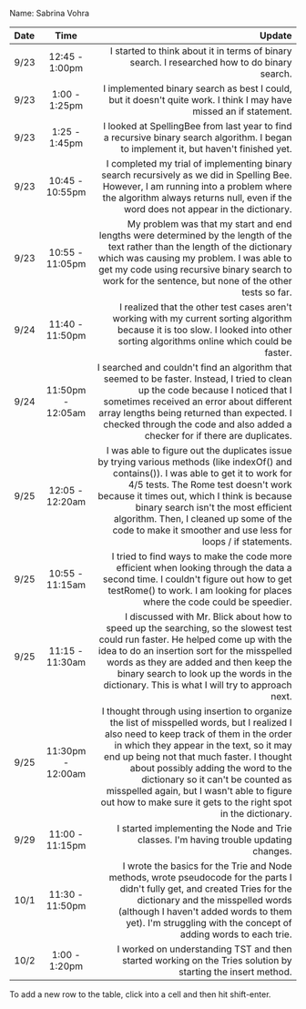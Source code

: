 Name: Sabrina Vohra

| Date |       Time        |                                                                                                                                                                                                                                                                                                                                                                                                                        Update |
|:-----|:-----------------:|------------------------------------------------------------------------------------------------------------------------------------------------------------------------------------------------------------------------------------------------------------------------------------------------------------------------------------------------------------------------------------------------------------------------------:|
| 9/23 |  12:45 - 1:00pm   |                                                                                                                                                                                                                                                                                                                                  I started to think about it in terms of binary search. I researched how to do binary search. |
| 9/23 |   1:00 - 1:25pm   |                                                                                                                                                                                                                                                                                                            I implemented binary search as best I could, but it doesn't quite work. I think I may have missed an if statement. |
| 9/23 |   1:25 - 1:45pm   |                                                                                                                                                                                                                                                                                        I looked at SpellingBee from last year to find a recursive binary search algorithm. I began to implement it, but haven't finished yet. |
| 9/23 |  10:45 - 10:55pm  |                                                                                                                                                                                                   I completed my trial of implementing binary search recursively as we did in Spelling Bee. However, I am running into a problem where the algorithm always returns null, even if the word does not appear in the dictionary. |
| 9/23 |  10:55 - 11:05pm  |                                                                                                                                           My problem was that my start and end lengths were determined by the length of the text rather than the length of the dictionary which was causing my problem. I was able to get my code using recursive binary search to work for the sentence, but none of the other tests so far. |
| 9/24 |  11:40 - 11:50pm  |                                                                                                                                                                                                                                            I realized that the other test cases aren't working with my current sorting algorithm because it is too slow. I looked into other sorting algorithms online which could be faster. |
| 9/24 | 11:50pm - 12:05am |                                                                                                                   I searched and couldn't find an algorithm that seemed to be faster. Instead, I tried to clean up the code because I noticed that I sometimes received an error about different array lengths being returned than expected. I checked through the code and also added a checker for if there are duplicates. |
| 9/25 |  12:05 - 12:20am  |                                              I was able to figure out the duplicates issue by trying various methods (like indexOf() and contains()). I was able to get it to work for 4/5 tests. The Rome test doesn't work because it times out, which I think is because binary search isn't the most efficient algorithm. Then, I cleaned up some of the code to make it smoother and use less for loops / if statements. |
| 9/25 |  10:55 - 11:15am  |                                                                                                                                                                                                              I tried to find ways to make the code more efficient when looking through the data a second time. I couldn't figure out how to get testRome() to work. I am looking for places where the code could be speedier. |
| 9/25 |  11:15 - 11:30am  |                                                                                                    I discussed with Mr. Blick about how to speed up the searching, so the slowest test could run faster. He helped come up with the idea to do an insertion sort for the misspelled words as they are added and then keep the binary search to look up the words in the dictionary. This is what I will try to approach next. |
| 9/25 | 11:30pm - 12:00am | I thought through using insertion to organize the list of misspelled words, but I realized I also need to keep track of them in the order in which they appear in the text, so it may end up being not that much faster. I thought about possibly adding the word to the dictionary so it can't be counted as misspelled again, but I wasn't able to figure out how to make sure it gets to the right spot in the dictionary. |
| 9/29 |  11:00 - 11:15pm  |                                                                                                                                                                                                                                                                                                                                        I started implementing the Node and Trie classes. I'm having trouble updating changes. |
| 10/1 |  11:30 - 11:50pm  |                                                                                                                                                I wrote the basics for the Trie and Node methods, wrote pseudocode for the parts I didn't fully get, and created Tries for the dictionary and the misspelled words (although I haven't added words to them yet). I'm struggling with the concept of adding words to each trie. |
| 10/2 |   1:00 - 1:20pm   |                                                                                                                                                                                                                                                                                                                   I worked on understanding TST and then started working on the Tries solution by starting the insert method. |

To add a new row to the table, click into a cell and then hit shift-enter.